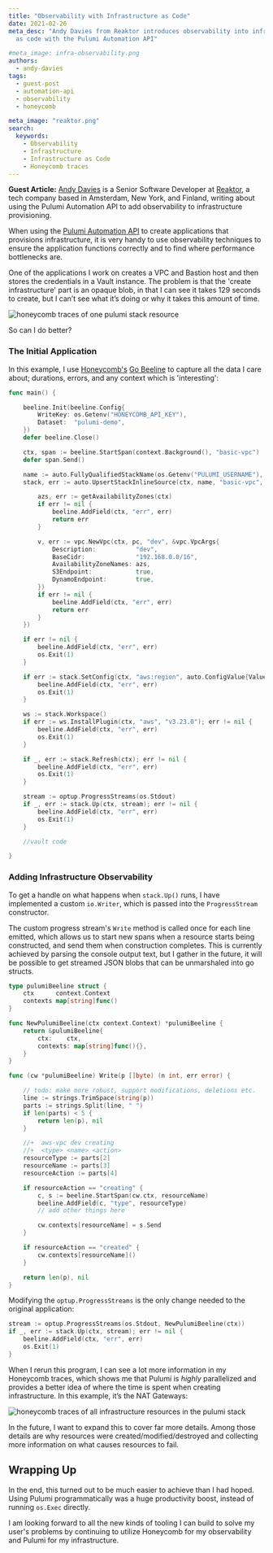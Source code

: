 ```yaml
---
title: "Observability with Infrastructure as Code"
date: 2021-02-26
meta_desc: "Andy Davies from Reaktor introduces observability into infrastructure
  as code with the Pulumi Automation API"

#meta_image: infra-observability.png
authors:
  - andy-davies
tags:
  - guest-post
  - automation-api
  - observability
  - honeycomb

meta_image: "reaktor.png"
search:
  keywords:
    - Observability
    - Infrastructure
    - Infrastructure as Code
    - Honeycomb traces
---
```


**Guest Article:** [Andy Davies](https://andydote.co.uk) is a Senior Software Developer at [Reaktor](https://reaktor.com),
a tech company based in Amsterdam, New York, and Finland, writing about using the Pulumi Automation API to add
observability to infrastructure provisioning.

<!--more-->

When using the [Pulumi Automation API](https://www.pulumi.com/blog/tag/automation-api/) to create applications that
provisions infrastructure, it is very handy to use observability techniques to ensure the application functions
correctly and to find where performance bottlenecks are.

One of the applications I work on creates a VPC and Bastion host and then stores the credentials in a Vault instance.
The problem is that the 'create infrastructure' part is an opaque blob, in that I can see it takes 129 seconds to create,
but I can’t see what it’s doing or why it takes this amount of time.

![honeycomb traces of one pulumi stack resource](before.png)

So can I do better?

### The Initial Application

In this example, I use [Honeycomb's](https://honeycomb.io/) [Go Beeline](https://github.com/honeycombio/beeline-go/) to
capture all the data I care about; durations, errors, and any context which is 'interesting':

```go
func main() {

	beeline.Init(beeline.Config{
		WriteKey: os.Getenv("HONEYCOMB_API_KEY"),
		Dataset:  "pulumi-demo",
	})
	defer beeline.Close()

	ctx, span := beeline.StartSpan(context.Background(), "basic-vpc")
	defer span.Send()

	name := auto.FullyQualifiedStackName(os.Getenv("PULUMI_USERNAME"), "basic-vpc", "dev")
	stack, err := auto.UpsertStackInlineSource(ctx, name, "basic-vpc", func(pc *pulumi.Context) error {

		azs, err := getAvailabilityZones(ctx)
		if err != nil {
			beeline.AddField(ctx, "err", err)
			return err
		}

		v, err := vpc.NewVpc(ctx, pc, "dev", &vpc.VpcArgs{
			Description:           "dev",
			BaseCidr:              "192.168.0.0/16",
			AvailabilityZoneNames: azs,
			S3Endpoint:            true,
			DynamoEndpoint:        true,
		})
		if err != nil {
			beeline.AddField(ctx, "err", err)
			return err
		}
	})

	if err != nil {
		beeline.AddField(ctx, "err", err)
		os.Exit(1)
	}

	if err := stack.SetConfig(ctx, "aws:region", auto.ConfigValue{Value: os.Getenv("PULUMI_REGION")}); err != nil {
		beeline.AddField(ctx, "err", err)
		os.Exit(1)
	}

	ws := stack.Workspace()
	if err := ws.InstallPlugin(ctx, "aws", "v3.23.0"); err != nil {
		beeline.AddField(ctx, "err", err)
		os.Exit(1)
	}

	if _, err := stack.Refresh(ctx); err != nil {
		beeline.AddField(ctx, "err", err)
		os.Exit(1)
	}

	stream := optup.ProgressStreams(os.Stdout)
	if _, err := stack.Up(ctx, stream); err != nil {
		beeline.AddField(ctx, "err", err)
		os.Exit(1)
	}

	//vault code

}
```

### Adding Infrastructure Observability

To get a handle on what happens when `stack.Up()` runs, I have implemented a custom `io.Writer`, which is
passed into the `ProgressStream` constructor.

The custom progress stream's `Write` method is called once for each line emitted, which allows us to start new spans
when a resource starts being constructed, and send them when construction completes. This is currently achieved by
parsing the console output text, but I gather in the future, it will be possible to get streamed JSON blobs that can
be unmarshaled into go structs.

```go
type pulumiBeeline struct {
	ctx      context.Context
	contexts map[string]func()
}

func NewPulumiBeeline(ctx context.Context) *pulumiBeeline {
	return &pulumiBeeline{
		ctx:  	ctx,
		contexts: map[string]func(){},
	}
}

func (cw *pulumiBeeline) Write(p []byte) (n int, err error) {

	// todo: make more robust, support modifications, deletions etc.
	line := strings.TrimSpace(string(p))
	parts := strings.Split(line, " ")
	if len(parts) < 5 {
		return len(p), nil
	}

	//+  aws-vpc dev creating
	//+  <type> <name> <action>
	resourceType := parts[2]
	resourceName := parts[3]
	resourceAction := parts[4]

	if resourceAction == "creating" {
		c, s := beeline.StartSpan(cw.ctx, resourceName)
		beeline.AddField(c, "type", resourceType)
		// add other things here

		cw.contexts[resourceName] = s.Send
	}

	if resourceAction == "created" {
		cw.contexts[resourceName]()
	}

	return len(p), nil
}
```

Modifying the `optup.ProgressStreams` is the only change needed to the original application:

```go
stream := optup.ProgressStreams(os.Stdout, NewPulumiBeeline(ctx))
if _, err := stack.Up(ctx, stream); err != nil {
	beeline.AddField(ctx, "err", err)
	os.Exit(1)
}
```

When I rerun this program, I can see a lot more information in my Honeycomb traces, which shows me
that Pulumi is _highly_ parallelized and provides a better idea of where the time is spent when creating
infrastructure. In this example, it’s the NAT Gateways:

![honeycomb traces of all infrastructure resources in the pulumi stack](after.png)

In the future, I want to expand this to cover far more details. Among those details are why resources were
created/modified/destroyed and collecting more information on what causes resources to fail.

## Wrapping Up

In the end, this turned out to be much easier to achieve than I had hoped. Using Pulumi programmatically was a huge
productivity boost, instead of running `os.Exec` directly.

I am looking forward to all the new kinds of tooling I can build to solve my user's problems by continuing to utilize
Honeycomb for my observability and Pulumi for my infrastructure.

